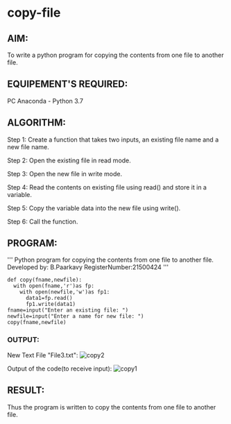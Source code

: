 # copy-file
## AIM:
To write a python program for copying the contents from one file to another file.
## EQUIPEMENT'S REQUIRED: 
PC
Anaconda - Python 3.7
## ALGORITHM:
Step 1:
Create a function that takes two inputs, an existing file name and a new file name.

Step 2:
Open the existing file in read mode.

Step 3:
Open the new file in write mode.

Step 4:
Read the contents on existing file using read() and store it in a variable.

Step 5:
Copy the variable data into the new file using write().

Step 6:
Call the function.

## PROGRAM:
'''
Python program for copying the contents from one file to another file.
Developed by: B.Paarkavy
RegisterNumber:21500424
'''

```
def copy(fname,newfile):
  with open(fname,'r')as fp:
    with open(newfile,'w')as fp1:
      data1=fp.read()
      fp1.write(data1)
fname=input("Enter an existing file: ")
newfile=input("Enter a name for new file: ")
copy(fname,newfile)
```

### OUTPUT:
New Text File "File3.txt":
![copy2](https://user-images.githubusercontent.com/93509383/153723177-207c3685-afd0-4ec4-a116-af5c5d8c51c2.jpeg)


Output of the code(to receive input):
![copy1](https://user-images.githubusercontent.com/93509383/153723179-f216209f-4f48-4b94-b874-53149fe7e282.jpeg)


## RESULT:
Thus the program is written to copy the contents from one file to another file.
